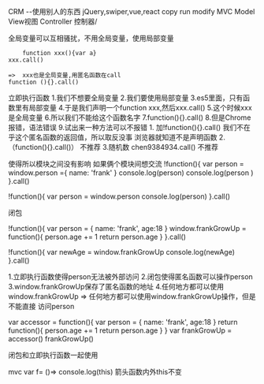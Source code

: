 CRM  --使用别人的东西 jQuery,swiper,vue,react
copy run modify
MVC
Model View视图 Controller 控制器/

全局变量可以互相骚扰，不用全局变量，使用局部变量

        function xxx(){var a}
	xxx.call()

	=>  xxx也是全局变量,用匿名函数在call  
	function (){}.call()
立即执行函数
1.我们不想要全局变量
2.我们要使用局部变量
3.es5里面，只有函数里有局部变量
4.于是我们声明一个function xxx,然后xxx.call()
5.这个时候xxx是全局变量
6.所以我们不能给这个函数名字
7.function(){}.call()
8.但是Chrome报错，语法错误
9.试出来一种方法可以不报错
	1. 加!function(){}.call()
我们不在乎这个匿名函数的返回值，所以取反没事
   浏览器就知道不是声明函数 
	2.（function(){}.call()） 不推荐
	3.随机数 chen9384934.call() 不推荐

使得所以模块之间没有影响
如果俩个模块间想交流
!function(){
  var person = window.person ={
    name: 'frank'
}
  console.log(person)
  console.log(person )
}.call()


!function(){
  var person = window.person
  console.log(person)
}.call()

闭包

!function(){
  var person = {
    name: 'frank',
    age:18
}
  window.frankGrowUp = function(){
    person.age += 1
    return person.age
  }
}.call()

!function(){
  var newAge = window.frankGrowUp
  console.log(newAge)
}.call()


1.立即执行函数使得person无法被外部访问
2.闭包使得匿名函数可以操作person
3.window.frankGrowUp保存了匿名函数的地址
4.任何地方都可以使用window.frankGrowUp
=> 任何地方都可以使用window.frankGrowUp操作，但是不能直接
访问person



var accessor = function(){
  var person = {
    name: 'frank',
    age:18
}
    return function(){
    person.age += 1
    return person.age
  }
}
var frankGrowUp = accessor()
frankGrowUp()

闭包和立即执行函数一起使用


mvc
var f= ()=> console.log(this)
箭头函数内外this不变
